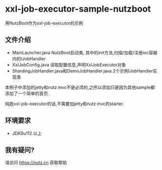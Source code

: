 # xxl-job-executor-sample-nutzboot

用NutzBoot作为xxl-job-executor的示例

## 文件介绍

* MainLauncher.java NutzBoot启动类, 其中的init方法,扫描/加载/注册ioc容器内的IJobHandler
* XxlJobConfig.java 读取配置信息,声明XxlJobExecutor对象
* ShardingJobHandler.java和DemoJobHandler.java 2个示例IJobHandler实现类

本例子中添加的jetty和nutz mvc不是必须的,之所以添加只是因为其他sample都添加了一个简单的首页. 

纯跑xxl-job-executor的话,不需要加jetty和nutz mvc的starter.

## 环境要求

* JDK8u112 以上

## 我有疑问?

请访问 https://nutz.cn 获取帮助